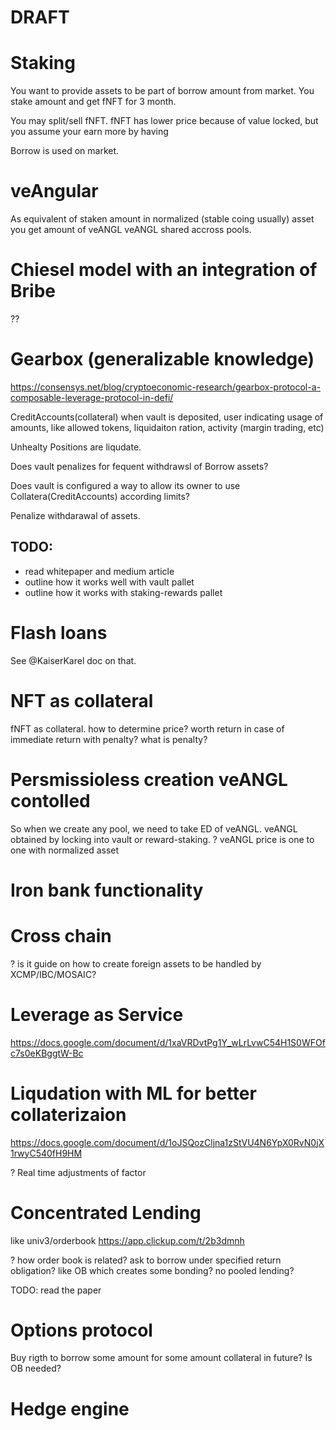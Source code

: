 # DRAFT



# Staking

You want to provide assets to be part of borrow amount from market. You stake amount and get fNFT for 3 month. 

You may split/sell fNFT. fNFT has lower price because of value locked, but you assume your earn more by having 

Borrow is used on market. 

# veAngular

As equivalent of staken amount in normalized (stable coing usually) asset you get amount of veANGL 
veANGL shared accross pools. 


# Chiesel model with an integration of Bribe

??


# Gearbox (generalizable knowledge)

https://consensys.net/blog/cryptoeconomic-research/gearbox-protocol-a-composable-leverage-protocol-in-defi/

CreditAccounts(collateral) when vault is deposited, user indicating usage of amounts,
like allowed tokens, liquidaiton ration, activity (margin trading, etc)

Unhealty Positions are liqudate.

Does vault penalizes for fequent withdrawsl of Borrow assets?

Does vault is configured a way to allow its owner to use Collatera(CreditAccounts) according limits?

Penalize withdarawal of assets. 

## TODO:

- read whitepaper and medium article
- outline how it works well with vault pallet
- outline how it works with staking-rewards pallet


# Flash loans

See @KaiserKarel doc on that.


# NFT as collateral

fNFT as collateral. how to determine price? worth return in case of immediate return with penalty? what is penalty?


# Persmissioless creation veANGL contolled

So when we create any pool, we need to take ED of veANGL.
veANGL obtained by locking into vault or reward-staking.
? veANGL price is one to one with normalized asset

# Iron bank functionality


# Cross chain

? is it guide on how to create foreign assets to be handled by XCMP/IBC/MOSAIC?

# Leverage as Service

https://docs.google.com/document/d/1xaVRDvtPg1Y_wLrLvwC54H1S0WFOfc7s0eKBggtW-Bc

# Liqudation with ML for better collaterizaion

https://docs.google.com/document/d/1oJSQozCljna1zStVU4N6YpX0RvN0jX1rwyC540fH9HM

? Real time adjustments of factor


# Concentrated Lending

like univ3/orderbook https://app.clickup.com/t/2b3dmnh

? how order book is related? ask to borrow under specified return obligation?
like OB which creates some bonding? no pooled lending?



TODO: read the paper

# Options protocol

Buy rigth to borrow some amount for some amount collateral in future? Is OB needed?


# Hedge engine
